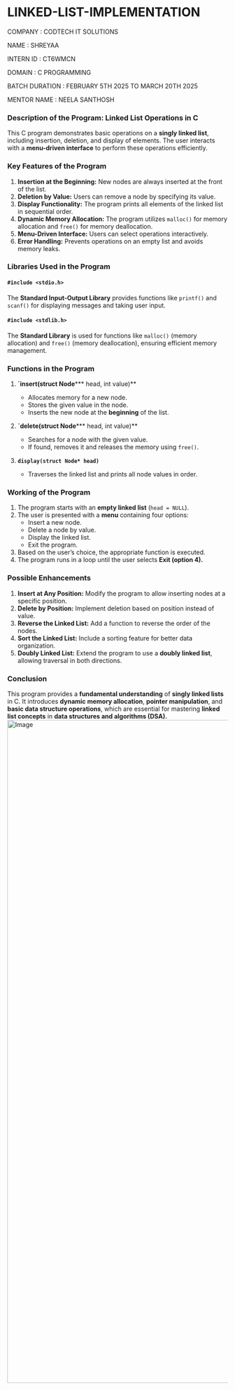 # LINKED-LIST-IMPLEMENTATION
COMPANY : CODTECH IT SOLUTIONS

NAME : SHREYAA

INTERN ID : CT6WMCN

DOMAIN : C PROGRAMMING

BATCH DURATION : FEBRUARY 5TH 2025 TO MARCH 20TH 2025

MENTOR NAME : NEELA SANTHOSH

### **Description of the Program: Linked List Operations in C**  

This C program demonstrates basic operations on a **singly linked list**, including insertion, deletion, and display of elements. The user interacts with a **menu-driven interface** to perform these operations efficiently.  

### **Key Features of the Program**  
1. **Insertion at the Beginning:** New nodes are always inserted at the front of the list.  
2. **Deletion by Value:** Users can remove a node by specifying its value.  
3. **Display Functionality:** The program prints all elements of the linked list in sequential order.  
4. **Dynamic Memory Allocation:** The program utilizes `malloc()` for memory allocation and `free()` for memory deallocation.  
5. **Menu-Driven Interface:** Users can select operations interactively.  
6. **Error Handling:** Prevents operations on an empty list and avoids memory leaks.  

### **Libraries Used in the Program**  

#### **`#include <stdio.h>`**  
The **Standard Input-Output Library** provides functions like `printf()` and `scanf()` for displaying messages and taking user input.  

#### **`#include <stdlib.h>`**  
The **Standard Library** is used for functions like `malloc()` (memory allocation) and `free()` (memory deallocation), ensuring efficient memory management.  

### **Functions in the Program**  

1. **`insert(struct Node**\*\** head, int value)**  
   - Allocates memory for a new node.  
   - Stores the given value in the node.  
   - Inserts the new node at the **beginning** of the list.  

2. **`delete(struct Node**\*\** head, int value)**  
   - Searches for a node with the given value.  
   - If found, removes it and releases the memory using `free()`.  

3. **`display(struct Node* head)`**  
   - Traverses the linked list and prints all node values in order.  

### **Working of the Program**  

1. The program starts with an **empty linked list** (`head = NULL`).  
2. The user is presented with a **menu** containing four options:  
   - Insert a new node.  
   - Delete a node by value.  
   - Display the linked list.  
   - Exit the program.  
3. Based on the user’s choice, the appropriate function is executed.  
4. The program runs in a loop until the user selects **Exit (option 4).**  

### **Possible Enhancements**  

1. **Insert at Any Position:** Modify the program to allow inserting nodes at a specific position.  
2. **Delete by Position:** Implement deletion based on position instead of value.  
3. **Reverse the Linked List:** Add a function to reverse the order of the nodes.  
4. **Sort the Linked List:** Include a sorting feature for better data organization.  
5. **Doubly Linked List:** Extend the program to use a **doubly linked list**, allowing traversal in both directions.  

### **Conclusion**  

This program provides a **fundamental understanding** of **singly linked lists** in C. It introduces **dynamic memory allocation**, **pointer manipulation**, and **basic data structure operations**, which are essential for mastering **linked list concepts** in **data structures and algorithms (DSA).**
<img width="1512" alt="Image" src="https://github.com/user-attachments/assets/ef651be0-5cf7-430a-8991-06f7e21c28fa" />
